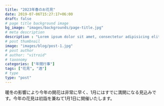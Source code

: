 ```yaml
---
title: "2023年春のお花見"
date: 2019-07-06T15:27:17+06:00
draft: false
# page title background image
bg_image: "images/backgrounds/page-title.jpg"
# meta description
description : "Lorem ipsum dolor sit amet, consectetur adipisicing elit, sed do eiusmod tempor incididunt ut labore. dolore magna aliqua. Ut enim ad minim veniam, quis nostrud."
# post thumbnail
image: "images/blog/post-1.jpg"
# post author
# author: "vitroid"
# taxonomy
categories: ["年間行事"]
tags: ["花見", "酒"]
# type
type: "post"
---
```


暖冬の影響により今年の開花は非常に早く、1月にはすでに満開になる見込みです。今年の花見は初詣を兼ねて1月1日に開催いたします。
